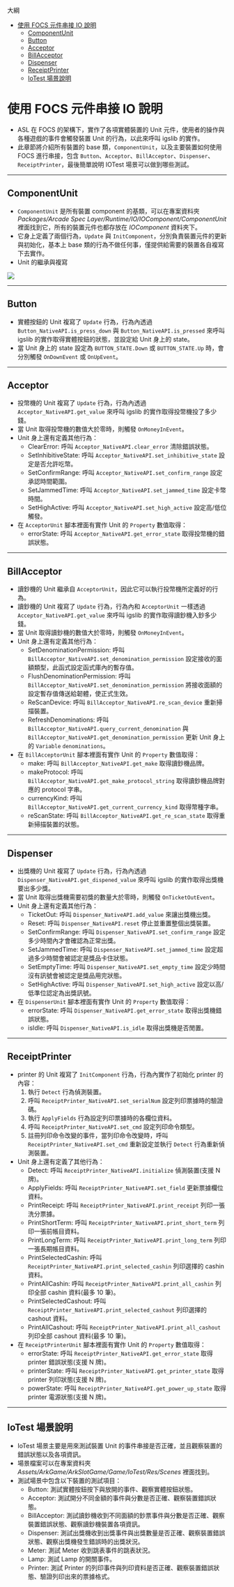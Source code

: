 大綱
* [使用 FOCS 元件串接 IO 說明](#使用-focs-元件串接-io-說明)
    * [ComponentUnit](#componentunit)
    * [Button](#button)
    * [Acceptor](#acceptor)
    * [BillAcceptor](#billacceptor)
    * [Dispenser](#dispenser)
    * [ReceiptPrinter](#receiptprinter)
    * [IoTest 場景說明](#iotest-場景說明)

# 使用 FOCS 元件串接 IO 說明
* ASL 在 FOCS 的架構下，實作了各項實體裝置的 Unit 元件，使用者的操作與各種遊戲的事件會觸發裝置 Unit 的行為，以此來呼叫 igslib 的實作。
* 此章節將介紹所有裝置的 base 類，`ComponentUnit`，以及主要裝置如何使用 FOCS 進行串接，包含 `Button`、`Acceptor`、`BillAcceptor`、`Dispenser`、`ReceiptPrinter`，最後簡單說明 IOTest 場景可以做到哪些測試。

---
## ComponentUnit
* `ComponentUnit` 是所有裝置 component 的基類，可以在專案資料夾 *Packages/Arcade Spec Layer/Runtime/IO/IOComponent/ComponentUnit* 裡面找到它，所有的裝置元件也都存放在 *IOComponent* 資料夾下。
* 它身上定義了兩個行為，`Update` 與 `InitComponent`，分別負責裝置元件的更新與初始化，基本上 base 類的行為不做任何事，僅提供給需要的裝置各自複寫下去實作。
* Unit 的繼承與複寫

![](https://igshub.i17game.net/rd3_sys_gear/asl/-/raw/Asl_2.0_Demo/Img/Unit%E7%B9%BC%E6%89%BF%E8%88%87%E8%A4%87%E5%AF%AB.png?inline=false)

---
## Button
* 實體按鈕的 Unit 複寫了 `Update` 行為，行為內透過 `Button_NativeAPI.is_press_down` 與 `Button_NativeAPI.is_pressed` 來呼叫 igslib 的實作取得實體按鈕的狀態，並設定給 Unit 身上的 state。
* 當 Unit 身上的 state 設定為 `BUTTON_STATE.Down` 或 `BUTTON_STATE.Up` 時，會分別觸發 `OnDownEvent` 或 `OnUpEvent`。

---
## Acceptor
* 投幣機的 Unit 複寫了 `Update` 行為，行為內透過 `Acceptor_NativeAPI.get_value` 來呼叫 igslib 的實作取得投幣機投了多少錢。
* 當 Unit 取得投幣機的數值大於零時，則觸發 `OnMoneyInEvent`。
* Unit 身上還有定義其他行為：
    * ClearError: 呼叫 `Acceptor_NativeAPI.clear_error` 清除錯誤狀態。
    * SetInhibitiveState: 呼叫 `Acceptor_NativeAPI.set_inhibitive_state` 設定是否允許吃幣。
    * SetConfirmRange: 呼叫 `Acceptor_NativeAPI.set_confirm_range` 設定承認時間範圍。
    * SetJammedTime: 呼叫 `Acceptor_NativeAPI.set_jammed_time` 設定卡幣時間。
    * SetHighActive: 呼叫 `Acceptor_NativeAPI.set_high_active` 設定高/低位觸發。
* 在 `AcceptorUnit` 腳本裡面有實作 Unit 的 `Property` 數值取得：
    * errorState: 呼叫 `Acceptor_NativeAPI.get_error_state` 取得投幣機的錯誤狀態。

---
## BillAcceptor
* 讀鈔機的 Unit 繼承自 `AcceptorUnit`，因此它可以執行投幣機所定義好的行為。
* 讀鈔機的 Unit 複寫了 `Update` 行為，行為內和 `AcceptorUnit` 一樣透過 `Acceptor_NativeAPI.get_value` 來呼叫 igslib 的實作取得讀鈔機入鈔多少錢。
* 當 Unit 取得讀鈔機的數值大於零時，則觸發 `OnMoneyInEvent`。
* Unit 身上還有定義其他行為：
    * SetDenominationPermission: 呼叫 `BillAcceptor_NativeAPI.set_denomination_permission` 設定接收的面額類型，此函式設定函式庫內的暫存值。
    * FlushDenominationPermission: 呼叫 `BillAcceptor_NativeAPI.set_denomination_permission` 將接收面額的設定暫存值傳送給韌體，使正式生效。
    * ReScanDevice: 呼叫 `BillAcceptor_NativeAPI.re_scan_device` 重新掃描裝置。
    * RefreshDenominations: 呼叫 `BillAcceptor_NativeAPI.query_current_denomination` 與 `BillAcceptor_NativeAPI.get_denomination_permission` 更新 Unit 身上的 `Variable` `denominations`。
* 在 `BillAcceptorUnit` 腳本裡面有實作 Unit 的 `Property` 數值取得：
    * make: 呼叫 `BillAcceptor_NativeAPI.get_make` 取得讀鈔機品牌。
    * makeProtocol: 呼叫 `BillAcceptor_NativeAPI.get_make_protocol_string` 取得讀鈔機品牌對應的 protocol 字串。
    * currencyKind: 呼叫 `BillAcceptor_NativeAPI.get_current_currency_kind` 取得幣種字串。
    * reScanState: 呼叫 `BillAcceptor_NativeAPI.get_re_scan_state` 取得重新掃描裝置的狀態。

---
## Dispenser
* 出獎機的 Unit 複寫了 `Update` 行為，行為內透過 `Dispenser_NativeAPI.get_dispened_value` 來呼叫 igslib 的實作取得出獎機要出多少獎。
* 當 Unit 取得出獎機需要初獎的數量大於零時，則觸發 `OnTicketOutEvent`。
* Unit 身上還有定義其他行為：
    * TicketOut: 呼叫 `Dispenser_NativeAPI.add_value` 來讓出獎機出獎。
    * Reset: 呼叫 `Dispenser_NativeAPI.reset` 停止並重置整個出獎裝置。
    * SetConfirmRange: 呼叫 `Dispenser_NativeAPI.set_confirm_range` 設定多少時間內才會確認為正常出獎。
    * SetJammedTime: 呼叫 `Dispenser_NativeAPI.set_jammed_time` 設定超過多少時間會被認定是獎品卡住狀態。
    * SetEmptyTime: 呼叫 `Dispenser_NativeAPI.set_empty_time` 設定少時間沒有訊號會被認定是獎品用完狀態。
    * SetHighActive: 呼叫 `Dispenser_NativeAPI.set_high_active` 設定以高/低準位認定為出獎訊號。
* 在 `DispenserUnit` 腳本裡面有實作 Unit 的 `Property` 數值取得：
    * errorState: 呼叫 `Dispenser_NativeAPI.get_error_state` 取得出獎機錯誤狀態。
    * isIdle: 呼叫 `Dispenser_NativeAPI.is_idle` 取得出獎機是否閒置。

---
## ReceiptPrinter
* printer 的 Unit 複寫了 `InitComponent` 行為，行為內實作了初始化 printer 的內容：
    1. 執行 `Detect` 行為偵測裝置。
    2. 呼叫 `ReceiptPrinter_NativeAPI.set_serialNum` 設定列印票據時的驗證碼。
    3. 執行 `ApplyFields` 行為設定列印票據時的各欄位資料。
    4. 呼叫 `ReceiptPrinter_NativeAPI.set_cmd` 設定列印命令類型。
    5. 註冊列印命令改變的事件，當列印命令改變時，呼叫 `ReceiptPrinter_NativeAPI.set_cmd` 重新設定並執行 `Detect` 行為重新偵測裝置。
* Unit 身上還有定義了其他行為：
    * Detect: 呼叫 `ReceiptPrinter_NativeAPI.initialize` 偵測裝置(支援 N 牌)。
    * ApplyFields: 呼叫 `ReceiptPrinter_NativeAPI.set_field` 更新票據欄位資料。
    * PrintReceipt: 呼叫 `ReceiptPrinter_NativeAPI.print_receipt` 列印一張洗分票據。
    * PrintShortTerm: 呼叫 `ReceiptPrinter_NativeAPI.print_short_term` 列印一張前帳目資料。
    * PrintLongTerm: 呼叫 `ReceiptPrinter_NativeAPI.print_long_term` 列印一張長期帳目資料。
    * PrintSelectedCashin: 呼叫 `ReceiptPrinter_NativeAPI.print_selected_cashin` 列印選擇的 cashin 資料。
    * PrintAllCashin: 呼叫 `ReceiptPrinter_NativeAPI.print_all_cashin` 列印全部 cashin 資料(最多 10 筆)。
    * PrintSelectedCashout: 呼叫 `ReceiptPrinter_NativeAPI.print_selected_cashout` 列印選擇的 cashout 資料。
    * PrintAllCashout: 呼叫 `ReceiptPrinter_NativeAPI.print_all_cashout` 列印全部 cashout 資料(最多 10 筆)。
* 在 `ReceiptPrinterUnit` 腳本裡面有實作 Unit 的 `Property` 數值取得：
    * errorState: 呼叫 `ReceiptPrinter_NativeAPI.get_error_state` 取得 printer 錯誤狀態(支援 N 牌)。
    * printerState: 呼叫 `ReceiptPrinter_NativeAPI.get_printer_state` 取得 printer 列印狀態(支援 N 牌)。
    * powerState: 呼叫 `ReceiptPrinter_NativeAPI.get_power_up_state` 取得 printer 電源狀態(支援 N 牌)。

---
## IoTest 場景說明
* IoTest 場景主要是用來測試裝置 Unit 的事件串接是否正確，並且觀察裝置的錯誤狀態以及各項資訊。
* 場景檔案可以在專案資料夾 *Assets/ArkGame/ArkSlotGame/Game/IoTest/Res/Scenes* 裡面找到。
* 測試場景中包含以下裝置的測試項目：
    * Button: 測試實體按鈕按下與放開的事件、觀察實體按鈕狀態。
    * Acceptor: 測試開分不同金額的事件與分數是否正確、觀察裝置錯誤狀態。
    * BillAcceptor: 測試讀鈔機收到不同面額的鈔票事件與分數是否正確、觀察裝置錯誤狀態、觀察讀鈔機裝置各項資訊。
    * Dispenser: 測試出獎機收到出獎事件與出獎數量是否正確、觀察裝置錯誤狀態、觀察出獎機發生錯誤時的出獎狀況。
    * Meter: 測試 Meter 收到跳表事件的跳表狀況。
    * Lamp: 測試 Lamp 的開關事件。
    * Printer: 測試 Printer 的列印事件與列印資料是否正確、觀察裝置錯誤狀態、驗證列印出來的票據格式。
